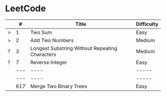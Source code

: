 # LeetCode

|| # | Title | Difficulty |
|---|---| ---- | ----- |
|>|1| Two Sum | Easy |
|>|2| Add Two Numbers| Medium |
|?|3| Longest Substring Without Repeating Characters | Medium |
|?|7| Reverse Integer | Easy |
||---| ---- | ----- |
||---| ---- | ----- |
||617| Merge Two Binary Trees | Easy |
